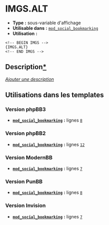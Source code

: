 # IMGS.ALT
* __Type__ __:__ sous-variable d'affichage
* __Utilisable dans__ __:__ [`mod_social_bookmarking`](../tpl/mod_social_bookmarking.md#readme)
* __Utilisation__ __:__

```smarty
<!-- BEGIN IMGS -->
{IMGS.ALT}
<!-- END IMGS -->
```

## Description[*](https://fa-tvars.appspot.com/var/IMGS.ALT)
[*Ajouter une description*](https://fa-tvars.appspot.com/var/IMGS.ALT)

## Utilisations dans les templates

### Version phpBB3
* __[`mod_social_bookmarking`](../tpl/mod_social_bookmarking.md#readme)__ __:__ lignes [`8`](../src/prosilver/mod_social_bookmarking.tpl#L8)

### Version phpBB2
* __[`mod_social_bookmarking`](../tpl/mod_social_bookmarking.md#readme)__ __:__ lignes [`12`](../src/subsilver/mod_social_bookmarking.tpl#L12)

### Version ModernBB
* __[`mod_social_bookmarking`](../tpl/mod_social_bookmarking.md#readme)__ __:__ lignes [`7`](../src/modernbb/mod_social_bookmarking.tpl#L7)

### Version PunBB
* __[`mod_social_bookmarking`](../tpl/mod_social_bookmarking.md#readme)__ __:__ lignes [`8`](../src/punbb/mod_social_bookmarking.tpl#L8)

### Version Invision
* __[`mod_social_bookmarking`](../tpl/mod_social_bookmarking.md#readme)__ __:__ lignes [`7`](../src/invision/mod_social_bookmarking.tpl#L7)

